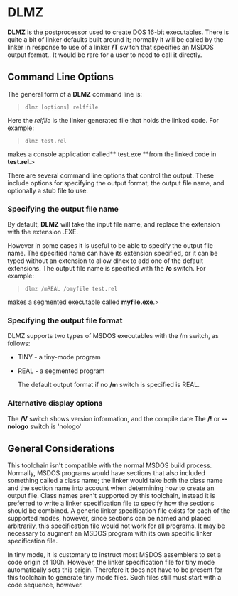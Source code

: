 # DLMZ

 
 **DLMZ** is the postprocessor used to create DOS 16-bit executables.  There is quite a bit of linker defaults built around it; normally it will be called by the linker in response to use of a linker **/T** switch that specifies an MSDOS output format..  It would be rare for a user to need to call it directly.


## Command Line Options
 

 The general form of a **DLMZ** command line is:
 
>     dlmz [options] relffile
 
 Here the  _relfile_ is the linker generated file that  holds the linked code.  For example:
 
>     dlmz test.rel
 
 makes a console application called** test.exe **from the linked code in **test.rel**.>     
 
 There are several command line options that control the output.  These include options for specifying the output format, the output file name, and optionally a stub file to use.


### Specifying the output file name
 

 
 By default, **DLMZ** will take the input file name, and replace the extension with the extension .EXE.
 
 However in some cases it is useful to be able to specify the output file name.  The specified name can have its extension specified, or it can be typed without an extension to allow dlhex to add one of the default extensions.  The output file name is specified with the **/o** switch. For example:
>     
>     dlmz /mREAL /omyfile test.rel
 
 makes a segmented executable called **myfile.exe**.>


### Specifying the output file format

 DLMZ supports two types of MSDOS executables with the /m switch, as follows:
 
* TINY - a tiny-mode program
   
* REAL - a segmented program
   
  The default output format if no **/m** switch is specified is REAL.

### Alternative display options

 The **/V** switch shows version information, and the compile date
 The **/!** or **--nologo** switch is 'nologo'

## General Considerations

 This toolchain isn't compatible with the normal MSDOS build process.  Normally, MSDOS programs would have sections that also included something called a class name;  the linker would take both the class name and the section name into account when determining how to create an output file.  Class names aren't supported by this toolchain, instead it is preferred to write a linker specification file to specify how the sections should be combined.  A generic linker specification file exists for each of the supported modes, however, since sections can be named and placed arbitrarily, this specification file would not work for all programs.  It may be necessary to augment an MSDOS program with its own specific linker specification file.  
 
 In tiny mode, it is customary to instruct most MSDOS assemblers to set a code origin of 100h.  However, the linker specification file for tiny mode automatically sets this origin.  Therefore it does not have to be present for this toolchain to generate tiny mode files.  Such files still must start with a code sequence, however.
 
 
